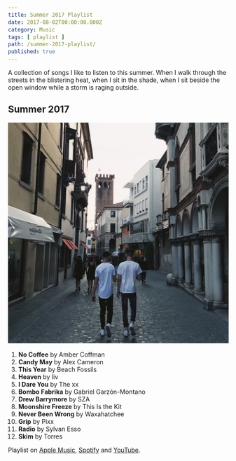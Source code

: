 ```yaml
---
title: Summer 2017 Playlist
date: 2017-08-02T00:00:00.000Z
category: Music
tags: [ playlist ]
path: /summer-2017-playlist/
published: true
---
```


A collection of songs I like to listen to this summer. When I walk through the streets in the blistering heat, when I sit in the shade, when I sit beside the open window while a storm is raging outside.

## Summer 2017

![Summer 2017 Paylist](summer-2017-playlist.jpg)

1. **No Coffee** by Amber Coffman
2. **Candy May** by Alex Cameron
3. **This Year** by Beach Fossils
4. **Heaven** by liv
5. **I Dare You** by The xx
6. **Bombo Fabrika** by Gabriel Garzón-Montano
7. **Drew Barrymore** by SZA
8. **Moonshire Freeze** by This Is the Kit
9. **Never Been Wrong** by Waxahatchee
10. **Grip** by Pixx
11. **Radio** by Sylvan Esso
12. **Skim** by Torres

Playlist on <a href="https://itunes.apple.com/at/playlist/summer-2017/idpl.e00ebd2e4fb544d5b1494f50dc76a4d6?l=en">Apple Music</a>, <a href="https://open.spotify.com/user/116566668/playlist/6Mjboeq1eaPmgY66n2qsAr">Spotify</a> and <a href="https://www.youtube.com/playlist?list=PLCf6Lw03kOwdBJT_gYrSD7EsFSrcKI9RN">YouTube</a>.
